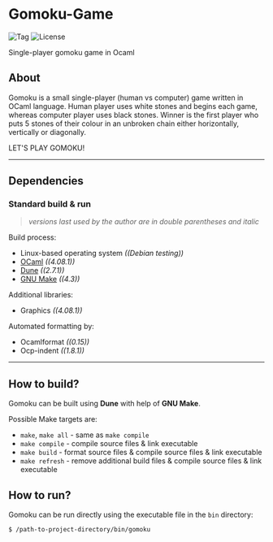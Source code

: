 # Gomoku-Game
![Tag](https://img.shields.io/github/v/tag/ref-humbold/Gomoku-Game?style=plastic)
![License](https://img.shields.io/github/license/ref-humbold/Gomoku-Game?style=plastic)

Single-player gomoku game in Ocaml

## About
Gomoku is a small single-player (human vs computer) game written in OCaml language. Human player uses white stones and begins each game, whereas computer player uses black stones. Winner is the first player who puts 5 stones of their colour in an unbroken chain either horizontally, vertically or diagonally.

LET'S PLAY GOMOKU!

-----

## Dependencies

### Standard build & run
> *versions last used by the author are in double parentheses and italic*

Build process:
+ Linux-based operating system *((Debian testing))*
+ [OCaml](https://ocaml.org) *((4.08.1))*
+ [Dune](https://dune.build) *((2.7.1))*
+ [GNU Make](https://www.gnu.org/software/make) *((4.3))*

Additional libraries:
+ Graphics *((4.08.1))*

Automated formatting by:
+ Ocamlformat *((0.15))*
+ Ocp-indent *((1.8.1))*

-----

## How to build?
Gomoku can be built using **Dune** with help of **GNU Make**.

Possible Make targets are:
+ `make`, `make all` - same as `make compile`
+ `make compile` - compile source files & link executable
+ `make build` - format source files & compile source files & link executable
+ `make refresh` - remove additional build files & compile source files & link executable

## How to run?
Gomoku can be run directly using the executable file in the `bin` directory:
```sh
$ /path-to-project-directory/bin/gomoku
```
